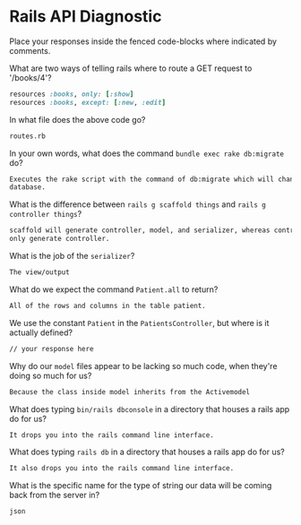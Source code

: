 # Rails API Diagnostic

Place your responses inside the fenced code-blocks where indicated by comments.


What are two ways of telling rails where to route a GET request to '/books/4'?

```rb
resources :books, only: [:show]
resources :books, except: [:new, :edit]
```

In what file does the above code go?

```md
routes.rb
```

In your own words, what does the command `bundle exec rake db:migrate` do?

```md
Executes the rake script with the command of db:migrate which will change the
database.
```

What is the difference between `rails g scaffold things` and
`rails g controller things`?

```md
scaffold will generate controller, model, and serializer, whereas controller will
only generate controller.
```

What is the job of the `serializer`?

```md
The view/output
```

What do we expect the command `Patient.all` to return?

```md
All of the rows and columns in the table patient.
```

We use the constant `Patient` in the `PatientsController`, but where is it
actually defined?

```md
// your response here
```

Why do our `model` files appear to be lacking so much code, when they're doing
so much for us?

```md
Because the class inside model inherits from the Activemodel
```

What does typing `bin/rails dbconsole` in a directory that houses a rails app do for
us?

```md
It drops you into the rails command line interface.
```

What does typing `rails db` in a directory that houses a rails app do for us?

```md
It also drops you into the rails command line interface.
```

What is the specific name for the type of string our data will be coming back
from the server in?

```md
json
```
